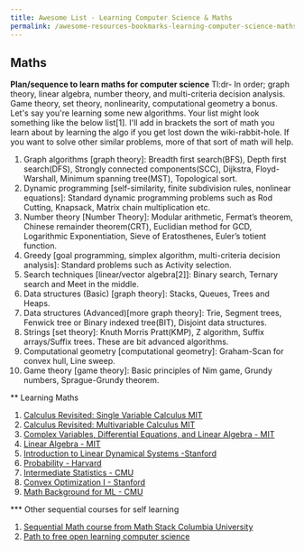 ```yaml
---
title: Awesome List - Learning Computer Science & Maths
permalink: /awesome-resources-bookmarks-learning-computer-science-maths/
---
```

## Maths
**Plan/sequence to learn maths for computer science**
Tl:dr- In order; graph theory, linear algebra, number theory, and multi-criteria decision analysis. Game theory, set theory, nonlinearity, computational geometry a bonus.
Let's say you're learning some new algorithms. Your list might look something like the below list[1]. I'll add in brackets the sort of math you learn about by learning the algo if you get lost down the wiki-rabbit-hole. If you want to solve other similar problems, more of that sort of math will help.
1. Graph algorithms [graph theory]: Breadth first search(BFS), Depth first search(DFS), Strongly connected components(SCC), Dijkstra, Floyd-Warshall, Minimum spanning tree(MST), Topological sort.
2. Dynamic programming [self-similarity, finite subdivision rules, nonlinear equations]: Standard dynamic programming problems such as Rod Cutting, Knapsack, Matrix chain multiplication etc.
3. Number theory [Number Theory]: Modular arithmetic, Fermat’s theorem, Chinese remainder theorem(CRT), Euclidian method for GCD, Logarithmic Exponentiation, Sieve of Eratosthenes, Euler’s totient function.
3. Greedy [goal programming, simplex algorithm, multi-criteria decision analysis]: Standard problems such as Activity selection.
4. Search techniques [linear/vector algebra[2]]: Binary search, Ternary search and Meet in the middle.
5. Data structures (Basic) [graph theory]: Stacks, Queues, Trees and Heaps.
6. Data structures (Advanced)[more graph theory]: Trie, Segment trees, Fenwick tree or Binary indexed tree(BIT), Disjoint data structures.
7. Strings [set theory]: Knuth Morris Pratt(KMP), Z algorithm, Suffix arrays/Suffix trees. These are bit advanced algorithms.
8. Computational geometry [computational geometry]: Graham-Scan for convex hull, Line sweep.
9. Game theory [game theory]: Basic principles of Nim game, Grundy numbers, Sprague-Grundy theorem.


** Learning Maths
1. [Calculus Revisited: Single Variable Calculus MIT](https://ocw.mit.edu/resources/res-18-006-calculus-revisited-single-variable-calculus-fall-2010/index.htm) 
1. [Calculus Revisited: Multivariable Calculus MIT](https://ocw.mit.edu/resources/res-18-007-calculus-revisited-multivariable-calculus-fall-2011/index.htm)
1. [Complex Variables, Differential Equations, and Linear Algebra - MIT](https://ocw.mit.edu/resources/res-18-008-calculus-revisited-complex-variables-differential-equations-and-linear-algebra-fall-2011/index.htm)
1. [Linear Algebra - MIT](https://www.youtube.com/watch?v=ZK3O402wf1c&list=PLE7DDD91010BC51F8)
1. [Introduction to Linear Dynamical Systems -Stanford](https://see.stanford.edu/Course/EE263)
1. [Probability - Harvard](https://www.youtube.com/playlist?list=PL2SOU6wwxB0uwwH80KTQ6ht66KWxbzTIo)
1. [Intermediate Statistics - CMU](https://www.youtube.com/playlist?list=PLcW8xNfZoh7eI7KSWneVWq-7wr8ffRtHF)
1. [Convex Optimization I - Stanford](https://see.stanford.edu/Course/EE364A)
1. [Math Background for ML - CMU](https://www.youtube.com/playlist?list=PL7y-1rk2cCsA339crwXMWUaBRuLBvPBCg)

*** Other sequential courses for self learning
1. [Sequential Math course from Math Stack Columbia University](http://stacks.math.columbia.edu/)
1. [Path to free open learning computer science](https://github.com/ossu/computer-science)
